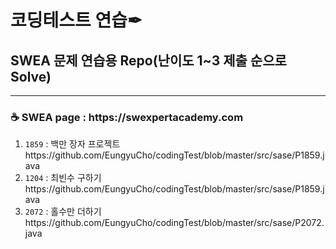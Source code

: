 # 코딩테스트 연습✒

<h2>SWEA 문제 연습용 Repo(난이도 1~3 제출 순으로 Solve)</h2>
<hr>
<h3>☕ SWEA page : https://swexpertacademy.com</h3>
<ol>
  <li><code>1859</code> : 백만 장자 프로젝트 https://github.com/EungyuCho/codingTest/blob/master/src/sase/P1859.java</li>
  <li><code>1204</code> : 최빈수 구하기 https://github.com/EungyuCho/codingTest/blob/master/src/sase/P1859.java</li>
  <li><code>2072</code> : 홀수만 더하기 https://github.com/EungyuCho/codingTest/blob/master/src/sase/P2072.java</li>
</ol>
